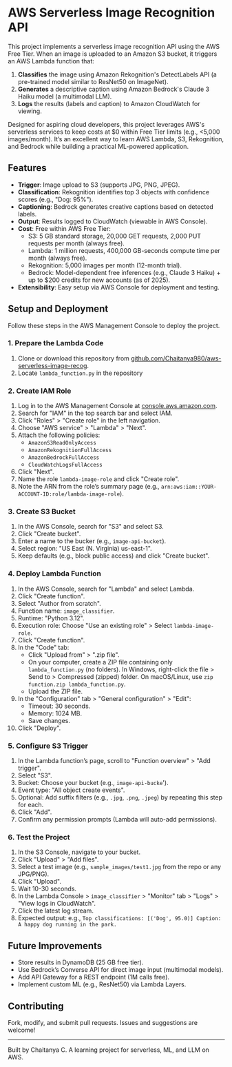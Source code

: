 # AWS Serverless Image Recognition API

This project implements a serverless image recognition API using the AWS Free Tier. When an image is uploaded to an Amazon S3 bucket, it triggers an AWS Lambda function that:
1. **Classifies** the image using Amazon Rekognition's DetectLabels API (a pre-trained model similar to ResNet50 on ImageNet).
2. **Generates** a descriptive caption using Amazon Bedrock's Claude 3 Haiku model (a multimodal LLM).
3. **Logs** the results (labels and caption) to Amazon CloudWatch for viewing.

Designed for aspiring cloud developers, this project leverages AWS's serverless services to keep costs at $0 within Free Tier limits (e.g., <5,000 images/month). It’s an excellent way to learn AWS Lambda, S3, Rekognition, and Bedrock while building a practical ML-powered application.

## Features
- **Trigger**: Image upload to S3 (supports JPG, PNG, JPEG).
- **Classification**: Rekognition identifies top 3 objects with confidence scores (e.g., "Dog: 95%").
- **Captioning**: Bedrock generates creative captions based on detected labels.
- **Output**: Results logged to CloudWatch (viewable in AWS Console).
- **Cost**: Free within AWS Free Tier:
  - S3: 5 GB standard storage, 20,000 GET requests, 2,000 PUT requests per month (always free).
  - Lambda: 1 million requests, 400,000 GB-seconds compute time per month (always free).
  - Rekognition: 5,000 images per month (12-month trial).
  - Bedrock: Model-dependent free inferences (e.g., Claude 3 Haiku) + up to $200 credits for new accounts (as of 2025).
- **Extensibility**: Easy setup via AWS Console for deployment and testing.



## Setup and Deployment
Follow these steps in the AWS Management Console to deploy the project. 

### 1. Prepare the Lambda Code
1. Clone or download this repository from [github.com/Chaitanya980/aws-serverless-image-recog](https://github.com/Chaitanya980/aws-serverless-image-recog).
2. Locate `lambda_function.py` in the repository 
        


### 2. Create IAM Role
1. Log in to the AWS Management Console at [console.aws.amazon.com](https://console.aws.amazon.com).
2. Search for "IAM" in the top search bar and select IAM.
3. Click "Roles" > "Create role" in the left navigation.
4. Choose "AWS service" > "Lambda" > "Next".
5. Attach the following policies:
   - `AmazonS3ReadOnlyAccess`
   - `AmazonRekognitionFullAccess`
   - `AmazonBedrockFullAccess`
   - `CloudWatchLogsFullAccess`
6. Click "Next".
7. Name the role `lambda-image-role` and click "Create role".
8. Note the ARN from the role’s summary page (e.g., `arn:aws:iam::YOUR-ACCOUNT-ID:role/lambda-image-role`).

### 3. Create S3 Bucket
1. In the AWS Console, search for "S3" and select S3.
2. Click "Create bucket".
3. Enter a name to the bucker (e.g., `image-api-bucket`).
4. Select region: "US East (N. Virginia) us-east-1".
5. Keep defaults (e.g., block public access) and click "Create bucket".

### 4. Deploy Lambda Function
1. In the AWS Console, search for "Lambda" and select Lambda.
2. Click "Create function".
3. Select "Author from scratch".
4. Function name: `image_classifier`.
5. Runtime: "Python 3.12".
6. Execution role: Choose "Use an existing role" > Select `lambda-image-role`.
7. Click "Create function".
8. In the "Code" tab:
   - Click "Upload from" > ".zip file".
   - On your computer, create a ZIP file containing only `lambda_function.py` (no folders). In Windows, right-click the file > Send to > Compressed (zipped) folder. On macOS/Linux, use `zip function.zip lambda_function.py`.
   - Upload the ZIP file.
9. In the "Configuration" tab > "General configuration" > "Edit":
   - Timeout: 30 seconds.
   - Memory: 1024 MB.
   - Save changes.
10. Click "Deploy".

### 5. Configure S3 Trigger
1. In the Lambda function’s page, scroll to "Function overview" > "Add trigger".
2. Select "S3".
3. Bucket: Choose your bucket (e.g., `image-api-bucke`').
4. Event type: "All object create events".
5. Optional: Add suffix filters (e.g., `.jpg`, `.png`, `.jpeg`) by repeating this step for each.
6. Click "Add".
7. Confirm any permission prompts (Lambda will auto-add permissions).

### 6. Test the Project
1. In the S3 Console, navigate to your bucket.
2. Click "Upload" > "Add files".
3. Select a test image (e.g., `sample_images/test1.jpg` from the repo or any JPG/PNG).
4. Click "Upload".
5. Wait 10-30 seconds.
6. In the Lambda Console > `image_classifier` > "Monitor" tab > "Logs" > "View logs in CloudWatch".
7. Click the latest log stream.
8. Expected output: e.g., `Top classifications: [('Dog', 95.0)] Caption: A happy dog running in the park.`




## Future Improvements
- Store results in DynamoDB (25 GB free tier).
- Use Bedrock’s Converse API for direct image input (multimodal models).
- Add API Gateway for a REST endpoint (1M calls free).
- Implement custom ML (e.g., ResNet50) via Lambda Layers.

## Contributing
Fork, modify, and submit pull requests. Issues and suggestions are welcome!

---

Built by Chaitanya C. A learning project for serverless, ML, and LLM on AWS.
